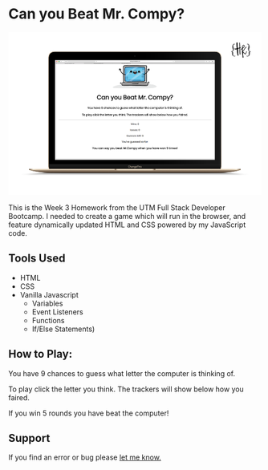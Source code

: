 # Can you Beat Mr. Compy?

![Game Preview](BeatTheAiPreview.png)

This is the Week 3 Homework from the UTM Full Stack Developer Bootcamp. I needed to create a game which will run in the browser, and feature dynamically updated HTML and CSS powered by my JavaScript code.

## Tools Used

- HTML
- CSS
- Vanilla Javascript
  - Variables
  - Event Listeners
  - Functions
  - If/Else Statements)

## How to Play:

You have 9 chances to guess what letter the computer is thinking of.

To play click the letter you think. The trackers will show below how you faired.

If you win 5 rounds you have beat the computer!

## Support

If you find an error or bug please [let me know.](https://github.com/CopperCo/BeatTheAI_JS/issues)
